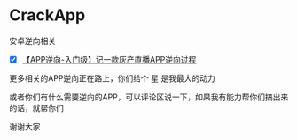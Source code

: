 # CrackApp
安卓逆向相关

-[x] [【APP逆向-入门级】记一款灰产直播APP逆向过程](https://github.com/qqizai/CrackApp/tree/master/lianrenApp)


更多相关的APP逆向正在路上，你们给个 星 是我最大的动力

或者你们有什么需要逆向的APP，可以评论区说一下，如果我有能力帮你们搞出来的话，就帮你们

谢谢大家


